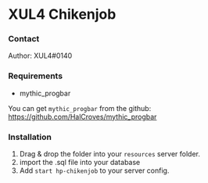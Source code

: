 # XUL4 Chikenjob

### Contact
Author: XUL4#0140

### Requirements
- mythic_progbar

You can get `mythic_progbar` from the github:
https://github.com/HalCroves/mythic_progbar

### Installation
1) Drag & drop the folder into your `resources` server folder.
2) import the .sql file into your database
3) Add `start hp-chikenjob` to your server config.
